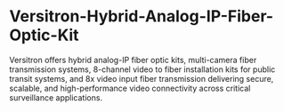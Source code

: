 # Versitron-Hybrid-Analog-IP-Fiber-Optic-Kit
Versitron offers hybrid analog-IP fiber optic kits, multi-camera fiber transmission systems, 8-channel video to fiber installation kits for public transit systems, and 8x video input fiber transmission delivering secure, scalable, and high-performance video connectivity across critical surveillance applications.

